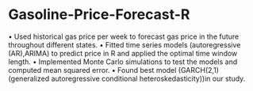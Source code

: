 # Gasoline-Price-Forecast-R

•	Used historical gas price per week to forecast gas price in the future throughout different states.
•	Fitted time series models (autoregressive (AR),ARIMA) to predict price in R and applied the optimal time window length.
•	Implemented Monte Carlo simulations to test the models and computed mean squared error.
•	Found best model (GARCH(2,1)(generalized autoregressive conditional heteroskedasticity))in our study.
